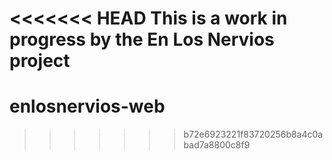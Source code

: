 <<<<<<< HEAD
This is a work in progress by the En Los Nervios project
=======
enlosnervios-web
================
>>>>>>> b72e6923221f83720256b8a4c0abad7a8800c8f9
